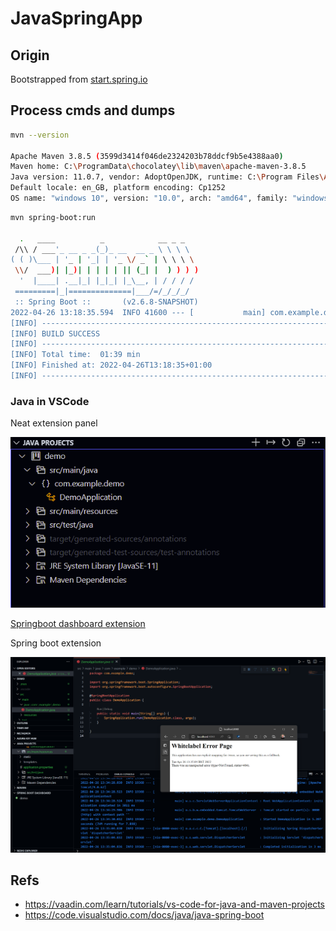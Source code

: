 # JavaSpringApp



## Origin

Bootstrapped from [start.spring.io](https://start.spring.io/#!type=maven-project&language=java&platformVersion=2.6.8-SNAPSHOT&packaging=jar&jvmVersion=11&groupId=com.example&artifactId=demo&name=demo&description=Demo%20project%20for%20Spring%20Boot&packageName=com.example.demo&dependencies=azure-support,azure-storage,azure-keyvault-secrets,sqlserver,azure-cosmos-db,azure-active-directory)

## Process cmds and dumps

```bash
mvn --version

Apache Maven 3.8.5 (3599d3414f046de2324203b78ddcf9b5e4388aa0)
Maven home: C:\ProgramData\chocolatey\lib\maven\apache-maven-3.8.5
Java version: 11.0.7, vendor: AdoptOpenJDK, runtime: C:\Program Files\AdoptOpenJDK\jdk-11.0.7.10-hotspot
Default locale: en_GB, platform encoding: Cp1252
OS name: "windows 10", version: "10.0", arch: "amd64", family: "windows"
```

```bash
mvn spring-boot:run

  .   ____          _            __ _ _
 /\\ / ___'_ __ _ _(_)_ __  __ _ \ \ \ \
( ( )\___ | '_ | '_| | '_ \/ _` | \ \ \ \
 \\/  ___)| |_)| | | | | || (_| |  ) ) ) )
  '  |____| .__|_| |_|_| |_\__, | / / / /
 =========|_|==============|___/=/_/_/_/
 :: Spring Boot ::       (v2.6.8-SNAPSHOT)
2022-04-26 13:18:35.594  INFO 41600 --- [           main] com.example.demo.DemoApplication         : Started DemoApplication in 2.525 seconds (JVM running for 3.188)
[INFO] ------------------------------------------------------------------------
[INFO] BUILD SUCCESS
[INFO] ------------------------------------------------------------------------
[INFO] Total time:  01:39 min
[INFO] Finished at: 2022-04-26T13:18:35+01:00
[INFO] ------------------------------------------------------------------------
```

### Java in VSCode

Neat extension panel

![java projects](docs/JavaProjectsInVsCode.png)

[Springboot dashboard extension](https://marketplace.visualstudio.com/items?itemName=vscjava.vscode-spring-boot-dashboard
)

Spring boot extension

![spring boot grab](docs/springboot-initializr.png)

## Refs

- https://vaadin.com/learn/tutorials/vs-code-for-java-and-maven-projects
- https://code.visualstudio.com/docs/java/java-spring-boot